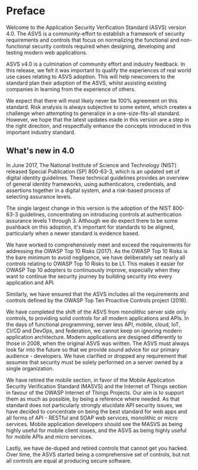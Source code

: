 # Preface

Welcome to the Application Security Verification Standard (ASVS) version 4.0. The ASVS is a community-effort to establish a framework of security requirements and controls that focus on normalizing the functional and non-functional security controls required when designing, developing and testing modern web applications.

ASVS v4.0 is a culmination of community effort and industry feedback. In this release, we felt it was important to qualify the experiences of real world use cases relating to ASVS adoption. This will help newcomers to the standard plan their adoption of the ASVS, whilst assisting existing companies in learning from the experience of others.

We expect that there will most likely never be 100% agreement on this standard. Risk analysis is always subjective to some extent, which creates a challenge when attempting to generalize in a one-size-fits-all standard. However, we hope that the latest updates made in this version are a step in the right direction, and respectfully enhance the concepts introduced in this important industry standard.

## What's new in 4.0

In June 2017, The National Institute of Science and Technology (NIST) released Special Publication (SP) 800-63-3, which is an updated set of digital identity guidelines. These technical guidelines provides an overview of general identity frameworks, using authenticators, credentials, and assertions together in a digital system, and a risk-based process of selecting assurance levels.

The single largest change in this version is the adoption of the NIST 800-63-3 guidelines, concentrating on introducing controls at authentication assurance levels 1 through 3. Although we do expect there to be some pushback on this adoption, it's important for standards to be aligned, particularly when a newer standard is evidence based.

We have worked to comprehensively meet and exceed the requirements for addressing the OWASP Top 10 Risks (2017). As the OWASP Top 10 Risks is the bare minimum to avoid negligence, we have deliberately set nearly all controls relating to OWASP Top 10 Risks to be L1. This makes it easier for OWASP Top 10 adopters to continuously improve, especially when they want to continue the security journey by building security into every application and API.

Similarly, we have ensured that the ASVS includes all the requirements and controls defined by the OWASP Top Ten Proactive Controls project (2018).

We have completed the shift of the ASVS from monolithic server side only controls, to providing solid controls for all modern applications and APIs. In the days of functional programming, server less API, mobile, cloud, IoT, CI/CD and DevOps, and federation, we cannot keep on ignoring modern application architecture. Modern applications are designed differently to those in 2008, when the original ASVS was written. The ASVS must always look far into the future so that we provide sound advice for our primary audience - developers. We have clarified or dropped any requirement that assumes that security must be solely performed on a server owned by a single organization.

We have retired the mobile section, in favor of the Mobile Application Security Verification Standard (MASVS) and the Internet of Things section in favour of the OWASP Internet of Things Projects. Our aim is to support them as much as possible, by being a reference where needed. As that standard does not particularly strongly elucidate API security issues, we have decided to concentrate on being the best standard for web apps and all forms of API - RESTful and SOAP web services, monolithic or micro services. Mobile application developers should see the MASVS as being highly useful for mobile client issues, and the ASVS as being highly useful for mobile APIs and micro services.

Lastly, we have de-duped and retired controls that cannot get you hacked. Over time, the ASVS started being a comprehensive set of controls, but not all controls are equal at producing secure software. 
